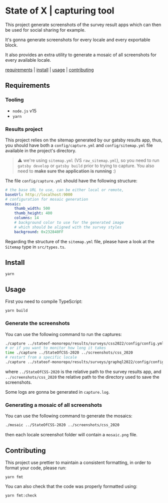 # State of X | capturing tool

This project generate screenshots of the survey result apps
which can then be used for social sharing for example.

It's gonna generate screenshots for every locale and every 
exportable block. 

It also provides an extra utility to generate a mosaic of all
screenshots for every available locale.

[requirements](#requirements) | [install](#install) | [usage](#usage) | [contributing](#contributing)

## Requirements

### Tooling

- `node.js` v15
- `yarn`

### Results project

This project relies on the sitemap generated by our gatsby results app,
thus, you should have both a `config/capture.yml` and `config/sitemap.yml`
file available in the project's directory.

> :warning: we're using `sitemap.yml` (VS `raw_sitemap.yml`),
> so you need to run `gatsby develop` or `gatsby build`
> prior to trying to capture.
> You also need to **make sure the application is running** :)

The file `config/capture.yml` should have the following structure:

```yaml
# the base URL to use, can be either local or remote,
baseUrl: http://localhost:9000
# configuration for mosaic generation
mosaic:
    thumb_width: 500
    thumb_height: 400
    columns: 14
    # background color to use for the generated image
    # which should be aligned with the survey styles
    background: 0x232840FF
```

Regarding the structure of the `sitemap.yml` file, please have
a look at the `Sitemap` type in `src/types.ts`. 

## Install

`yarn`

## Usage

First you need to compile TypeScript:

`yarn build`

### Generate the screenshots

You can use the following command to run the captures:

```sh
./capture ../stateof-monorepo/results/surveys/css2022/config/config.yml ../stateof-images/captures/css2022
# or if you want to monitor how long it takes
time ./capture ../StateOfCSS-2020 ../screenshots/css_2020 
# restart from a specific locale
./capture ../stateof-monorepo/results/surveys/graphql2022/config/config.yml ../stateof-images/captures/graphql2022 de-DE+
```

where `../StateOfCSS-2020` is the relative path to the survey results app,
and `../screenshots/css_2020` the relative path to the directory used
to save the screenshots.

Some logs are gonna be generated in `capture.log`.

### Generating a mosaic of all screenshots

You can use the following command to generate the mosaics:

```sh
./mosaic ../StateOfCSS-2020 ../screenshots/css_2020
```

then each locale screenshot folder will contain a `mosaic.png` file.

## Contributing

This project use prettier to maintain a consistent formatting,
in order to format your code, please run:

`yarn fmt`

You can also check that the code was properly formatted using:

`yarn fmt:check`



